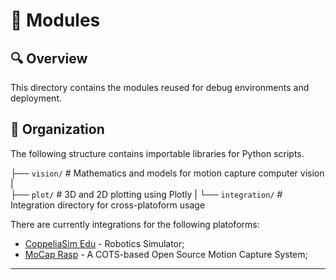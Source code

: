 # 🧩 Modules

## 🔍 Overview

This directory contains the modules reused for debug environments and deployment.

## 📂 Organization

The following structure contains importable libraries for Python scripts.

├── `vision/`      # Mathematics and models for motion capture computer vision
|    
├── `plot/`        # 3D and 2D plotting using Plotly
|
└── `integration/` # Integration directory for cross-platoform usage 

There are currently integrations for the following platoforms:
- [CoppeliaSim Edu](https://www.coppeliarobotics.com) - Robotics Simulator;
- [MoCap Rasp](https://github.com/debOliveira/MoCapRasp) - A COTS-based Open Source Motion Capture System;

---